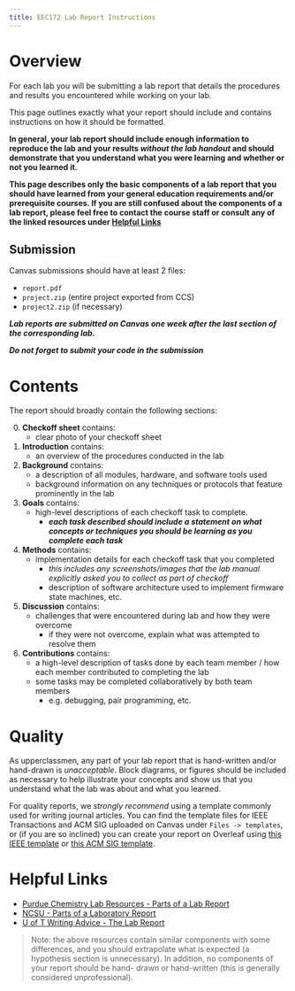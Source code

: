```yaml
---
title: EEC172 Lab Report Instructions
---
```


# Overview

For each lab you will be submitting a lab report that details the
procedures and results you encountered while working on your lab.

This page outlines exactly what your report should include and contains
instructions on how it should be formatted.

**In general, your lab report should include enough information to
reproduce the lab and your results *without the lab handout* and should
demonstrate that you understand what you were learning and whether or
not you learned it.**

**This page describes only the basic components of a lab report that you
should have learned from your general education requirements and/or
prerequisite courses. If you are still confused about the components of
a lab report, please feel free to contact the course staff or consult
any of the linked resources under [Helpful Links](#helpful-links)**

## Submission

Canvas submissions should have at least 2 files:
- `report.pdf`
- `project.zip` (entire project exported from CCS)
- `project2.zip` (if necessary)

***Lab reports are submitted on Canvas one week after the last section
of the corresponding lab.***

***Do not forget to submit your code in the submission***

# Contents

The report should broadly contain the following sections:

0.  **Checkoff sheet** contains:
    - clear photo of your checkoff sheet
1.  **Introduction** contains:
    - an overview of the procedures conducted in the lab
2.  **Background** contains:
    - a description of all modules, hardware, and software tools used
    - background information on any techniques or protocols that feature
      prominently in the lab
3.  **Goals** contains:
    - high-level descriptions of each checkoff task to complete.
      - ***each task described should include a statement on what
        concepts or techniques you should be learning as you complete
        each task***
4.  **Methods** contains:
    - implementation details for each checkoff task that you completed
      - *this includes any screenshots/images that the lab manual
        explicitly asked you to collect as part of checkoff*
      - description of software architecture used to implement firmware
        state machines, etc.
5.  **Discussion** contains:
    - challenges that were encountered during lab and how they were
      overcome
      - if they were not overcome, explain what was attempted to resolve
        them
6.  **Contributions** contains:
    - a high-level description of tasks done by each team member / how
      each member contributed to completing the lab
    - some tasks may be completed collaboratively by both team members
      - e.g. debugging, pair programming, etc.

# Quality

As upperclassmen, any part of your lab report that is hand-written
and/or hand-drawn is *unacceptable*. Block diagrams, or figures should
be included as necessary to help illustrate your concepts and show us
that you understand what the lab was about and what you learned.

For quality reports, we *strongly recommend* using a template commonly
used for writing journal articles. You can find the template files for
IEEE Transactions and ACM SIG uploaded on Canvas under `Files ->
templates`, or (if you are so inclined) you can create your report on
Overleaf using [this IEEE template](https://www.overleaf.com/latex/templates/ieee-journal-paper-template/jbbbdkztwxrd)
or [this ACM SIG template](https://www.overleaf.com/latex/templates/association-for-computing-machinery-acm-sig-proceedings-template/bmvfhcdnxfty).

# Helpful Links

- [Purdue Chemistry Lab Resources - Parts of a Lab Report](https://guides.lib.purdue.edu/c.php?g=352816&p=2377942)
- [NCSU - Parts of a Laboratory Report](https://labwrite.ncsu.edu//instructors/labreport-descript.pdf)
- [U of T Writing Advice - The Lab Report](https://advice.writing.utoronto.ca/types-of-writing/lab-report/)

> Note: the above resources contain similar components with some
> differences, and you should extrapolate what is expected (a hypothesis
> section is unnecessary). In addition, no components of your report
> should be hand- drawn or hand-written (this is generally considered
> unprofessional).
